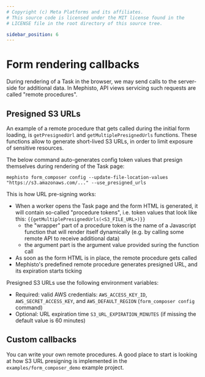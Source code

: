 ```yaml
---
# Copyright (c) Meta Platforms and its affiliates.
# This source code is licensed under the MIT license found in the
# LICENSE file in the root directory of this source tree.

sidebar_position: 6
---
```


# Form rendering callbacks

During rendering of a Task in the browser, we may send calls to the server-side for additional data. In Mephisto, API views servicing such requests are called "remote procedures".


## Presigned S3 URLs

An example of a remote procedure that gets called during the initial form loading, is `getPresignedUrl` and `getMultiplePresignedUrls` functions. These functions allow to generate short-lived S3 URLs, in order to limit exposure of sensitive resources.

The below command auto-generates config token values that presign themselves during rendering of the Task page:

```
mephisto form_composer config --update-file-location-values "https://s3.amazonaws.com/..." --use_presigned_urls
```

This is how URL pre-signing works:
- When a worker opens the Task page and the form HTML is generated, it will contain so-called "procedure tokens", i.e. token values that look like this: `{{getMultiplePresignedUrls(<S3_FILE_URL>)}}`
    - the "wrapper" part of a procedure token is the name of a Javascript function that will render itself dynamically (e.g. by calling some remote API to receive additional data)
    - the argument part is the argument value provided suring the function call
- As soon as the form HTML is in place, the remote procedure gets called
- Mephisto's predefined remote procedure generates presigned URL, and its expiration starts ticking

Presigned S3 URLs use the following environment variables:
- Required: valid AWS credentials: `AWS_ACCESS_KEY_ID`, `AWS_SECRET_ACCESS_KEY`, and `AWS_DEFAULT_REGION`
  (`form_composer config` command)
- Optional: URL expiration time `S3_URL_EXPIRATION_MINUTES` (if missing the default value is 60 minutes)


## Custom callbacks

You can write your own remote procedures. A good place to start is looking at how S3 URL presigning is implemented in the `examples/form_composer_demo` example project.
